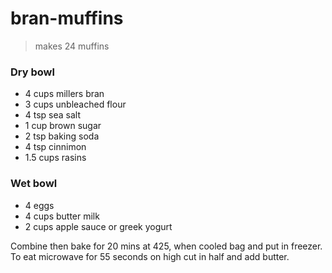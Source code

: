 # bran-muffins

> makes 24 muffins

### Dry bowl

- 4 cups millers bran
- 3 cups unbleached flour
- 4 tsp sea salt
- 1 cup brown sugar
- 2 tsp baking soda
- 4 tsp cinnimon
- 1.5 cups rasins

### Wet bowl

- 4 eggs
- 4 cups butter milk
- 2 cups apple sauce or greek yogurt

Combine then bake for 20 mins at 425, when cooled bag and put in freezer. To eat microwave for 55 seconds on high cut in half and add butter.
